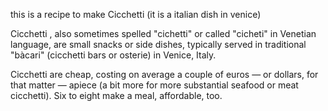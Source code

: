 this is a recipe to make Cicchetti (it is a italian dish in venice)

Cicchetti , also sometimes spelled "cichetti" or called "cicheti" in Venetian language, are small snacks or side dishes, typically served in traditional "bàcari" (cicchetti bars or osterie) in Venice, Italy.

Cicchetti are cheap, costing on average a couple of euros — or dollars, for that matter — apiece (a bit more for more substantial seafood or meat cicchetti). Six to eight make a meal, affordable, too.





